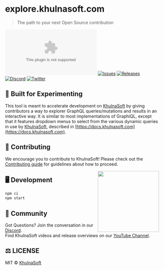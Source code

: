 # explore.khulnasoft.com
> The path to your next Open Source contribution

[![Commits](https://img.shields.io/github/commit-activity/w/khulnasoft-opensource/explore.khulnasoft.com?style=flat)](https://github.com/khulnasoft-opensource/explore.khulnasoft.com/pulse)
[![Issues](https://img.shields.io/github/issues/khulnasoft-opensource/explore.khulnasoft.com.svg?style=flat)](https://github.com/khulnasoft-opensource/explore.khulnasoft.com/issues)
[![Releases](https://img.shields.io/github/v/release/khulnasoft-opensource/explore.khulnasoft.com.svg?style=flat)](https://github.com/khulnasoft-opensource/explore.khulnasoft.com/releases)
[![Discord](https://img.shields.io/discord/714698561081704529.svg?label=&logo=discord&logoColor=ffffff&color=7389D8&labelColor=6A7EC2)](https://discord.gg/U2peSNf23P)
[![Twitter](https://img.shields.io/twitter/follow/saucedopen?label=Follow&style=social)](https://twitter.com/saucedopen)
 
</div>

## 🧪 Built for Experimenting

This tool is meant to accelerate development on [KhulnaSoft](https://khulnasoft.com) by giving contributors a way to explorer GraphQL queries/mutations and results in an interactive way. It is similar to most implementations of GraphiQL, except that it features dropdown menus to select from the various dynamic queries in use by [KhulnaSoft](https://khulnasoft.com), described in [https://docs.khulnasoft.com](https://docs.khulnasoft.com).

## 🤝 Contributing

We encourage you to contribute to KhulnaSoft! Please check out the [Contributing guide](CONTRIBUTING.md) for guidelines about how to proceed.

<img align="right" src="https://i.ibb.co/CJfW18H/ship.gif" width="200"/>

## 🖥️ Development

```sh
npm ci
npm start
```

## 🍕 Community

Got Questions? Join the conversation in our [Discord](https://discord.gg/U2peSNf23P).  
Find KhulnaSoft videos and release overviews on our [YouTube Channel](https://www.youtube.com/channel/UCklWxKrTti61ZCROE1e5-MQ).

## ⚖️ LICENSE

MIT © [KhulnaSoft](LICENSE)
